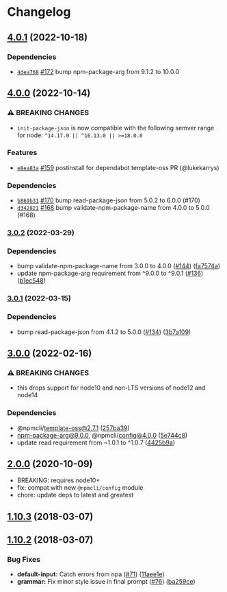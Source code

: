 # Changelog

## [4.0.1](https://github.com/npm/init-package-json/compare/v4.0.0...v4.0.1) (2022-10-18)

### Dependencies

* [`4dea768`](https://github.com/npm/init-package-json/commit/4dea7685efa3a596eb04d2d4de21902efb0f6c84) [#172](https://github.com/npm/init-package-json/pull/172) bump npm-package-arg from 9.1.2 to 10.0.0

## [4.0.0](https://github.com/npm/init-package-json/compare/v3.0.2...v4.0.0) (2022-10-14)

### ⚠️ BREAKING CHANGES

* `init-package-json` is now compatible with the following semver range for node: `^14.17.0 || ^16.13.0 || >=18.0.0`

### Features

* [`e8ea83a`](https://github.com/npm/init-package-json/commit/e8ea83a9546678c63b8f4d842e0819fced2f7513) [#159](https://github.com/npm/init-package-json/pull/159) postinstall for dependabot template-oss PR (@lukekarrys)

### Dependencies

* [`b869b31`](https://github.com/npm/init-package-json/commit/b869b31550beb4a66f72e0232aee2b4e0225a282) [#170](https://github.com/npm/init-package-json/pull/170) bump read-package-json from 5.0.2 to 6.0.0 (#170)
* [`d342821`](https://github.com/npm/init-package-json/commit/d342821532d3066b2db6f681e922131cd5943b01) [#168](https://github.com/npm/init-package-json/pull/168) bump validate-npm-package-name from 4.0.0 to 5.0.0 (#168)

### [3.0.2](https://github.com/npm/init-package-json/compare/v3.0.1...v3.0.2) (2022-03-29)


### Dependencies

* bump validate-npm-package-name from 3.0.0 to 4.0.0 ([#144](https://github.com/npm/init-package-json/issues/144)) ([fa7574a](https://github.com/npm/init-package-json/commit/fa7574adb3672c8c7b537bf960c7860900828ecb))
* update npm-package-arg requirement from ^9.0.0 to ^9.0.1 ([#136](https://github.com/npm/init-package-json/issues/136)) ([b1ec548](https://github.com/npm/init-package-json/commit/b1ec548592760fd95b6d60f98e61abe4fe84f09f))

### [3.0.1](https://www.github.com/npm/init-package-json/compare/v3.0.0...v3.0.1) (2022-03-15)


### Dependencies

* bump read-package-json from 4.1.2 to 5.0.0 ([#134](https://www.github.com/npm/init-package-json/issues/134)) ([3b7a109](https://www.github.com/npm/init-package-json/commit/3b7a1099ee0241e8dc1f0ff95eca999a699699fc))

## [3.0.0](https://www.github.com/npm/init-package-json/compare/v2.0.5...v3.0.0) (2022-02-16)


### ⚠ BREAKING CHANGES

* this drops support for node10 and non-LTS versions of node12 and node14

### Dependencies

* @npmcli/template-oss@2.7.1 ([257ba39](https://www.github.com/npm/init-package-json/commit/257ba391909a7220da964128836b40b14728fab3))
* npm-package-arg@9.0.0, @npmcli/config@4.0.0 ([5e744c8](https://www.github.com/npm/init-package-json/commit/5e744c8269a75acfb93ce00a8472532873ffdb47))
* update read requirement from ~1.0.1 to ^1.0.7 ([4425b9a](https://www.github.com/npm/init-package-json/commit/4425b9af9ba4136f4df13ad84cfb541312d4eadf))

## [2.0.0](https://github.com/npm/init-package-json/compare/v1.10.3...v2.0.0) (2020-10-09)
* BREAKING: requires node10+
* fix: compat with new `@npmcli/config` module
* chore: update deps to latest and greatest

<a name="1.10.3"></a>
## [1.10.3](https://github.com/npm/init-package-json/compare/v1.10.2...v1.10.3) (2018-03-07)



<a name="1.10.2"></a>
## [1.10.2](https://github.com/npm/init-package-json/compare/v1.10.1...v1.10.2) (2018-03-07)


### Bug Fixes

* **default-input:** Catch errors from npa ([#71](https://github.com/npm/init-package-json/issues/71)) ([11aee1e](https://github.com/npm/init-package-json/commit/11aee1e))
* **grammar:** Fix minor style issue in final prompt ([#76](https://github.com/npm/init-package-json/issues/76)) ([ba259ce](https://github.com/npm/init-package-json/commit/ba259ce))
